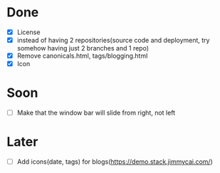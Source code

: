 # Done
- [x] License
- [x] instead of having 2 repositories(source code and deployment, try somehow having just 2 branches and 1 repo)
- [x] Remove canonicals.html, tags/blogging.html
- [x] Icon

# Soon
- [ ] Make that the window bar will slide from right, not left

# Later
- [ ] Add icons(date, tags) for blogs(https://demo.stack.jimmycai.com/)
